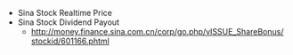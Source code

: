 - Sina Stock Realtime Price
- Sina Stock Dividend Payout
    - http://money.finance.sina.com.cn/corp/go.php/vISSUE_ShareBonus/stockid/601166.phtml